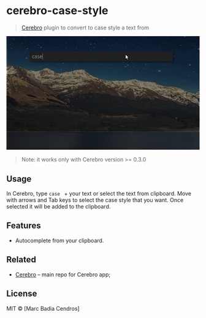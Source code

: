 # cerebro-case-style

> [Cerebro](http://www.cerebroapp.com) plugin to convert to case style a text from 

![](screenshot.gif)

> Note: it works only with Cerebro version >= 0.3.0

## Usage

In Cerebro, type `case ` + your text or select the text from clipboard. Move with arrows and Tab keys to select the case style that you want. 
Once selected it will be added to the clipboard.


## Features

* Autocomplete from your clipboard.

## Related

- [Cerebro](http://github.com/KELiON/cerebro) – main repo for Cerebro app;

## License

MIT © [Marc Badia Cendros]
